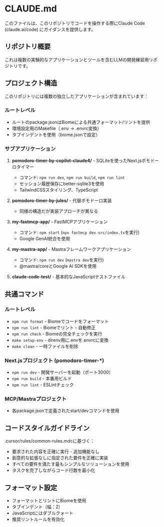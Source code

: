 # CLAUDE.md

このファイルは、このリポジトリでコードを操作する際にClaude Code (claude.ai/code) にガイダンスを提供します。

## リポジトリ概要

これは複数の実験的なアプリケーションとツールを含むLLMの開発練習用リポジトリです。

## プロジェクト構造

このリポジトリには複数の独立したアプリケーションが含まれています：

### ルートレベル
- ルートのpackage.jsonはBiomeによる共通フォーマット/リントを提供
- 環境設定用のMakefile（.env → .envrc変換）
- タブインデントを使用（biome.jsonで設定）

### サブアプリケーション

1. **pomodoro-timer-by-copilot-claude4/** - SQLiteを使ったNext.jsポモドーロタイマー
   - コマンド: `npm run dev`, `npm run build`, `npm run lint`
   - セッション履歴保存にbetter-sqlite3を使用
   - TailwindCSSスタイリング、TypeScript

2. **pomodoro-timer-by-jules/** - 代替ポモドーロ実装
   - 同様の構造だが実装アプローチが異なる

3. **my-fastmcp-app/** - FastMCPアプリケーション
   - コマンド: `npm start` (`npx fastmcp dev src/index.ts`を実行)
   - Google GenAI統合を使用

4. **my-mastra-app/** - Mastraフレームワークアプリケーション
   - コマンド: `npm run dev` (`mastra dev`を実行)
   - @mastra/coreとGoogle AI SDKを使用

5. **claude-code-test/** - 基本的なJavaScriptテストファイル

## 共通コマンド

### ルートレベル
- `npm run format` - Biomeでコードをフォーマット
- `npm run lint` - Biomeでリント・自動修正
- `npm run check` - Biomeの完全チェックを実行
- `make setup-env` - direnv用に.envを.envrcに変換
- `make clean` - 一時ファイルを削除

### Next.jsプロジェクト (pomodoro-timer-*)
- `npm run dev` - 開発サーバーを起動（ポート3000）
- `npm run build` - 本番用ビルド
- `npm run lint` - ESLintチェック

### MCP/Mastraプロジェクト
- 各package.jsonで定義されたstart/devコマンドを使用

## コードスタイルガイドライン

.cursor/rules/common-rules.mdcに基づく：
- 要求された内容を正確に実行 - 追加機能なし
- 創意的な拡張なしに指定された要件を正確に実装
- すべての要件を満たす最もシンプルなソリューションを使用
- タスクを完了しながらコード行数を最小化

## フォーマット設定

- フォーマットとリントにBiomeを使用
- タブインデント（幅：2）
- JavaScriptにはダブルクォート
- 推奨リントルールを有効化